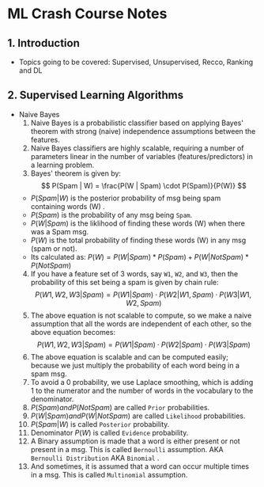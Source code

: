 # ML Crash Course Notes

## 1. Introduction
- Topics going to be covered: Supervised, Unsupervised, Recco, Ranking and DL

## 2. Supervised Learning Algorithms
- Naive Bayes
    1. Naive Bayes is a probabilistic classifier based on applying Bayes' theorem with strong (naive) independence assumptions between the features.
    2. Naive Bayes classifiers are highly scalable, requiring a number of parameters linear in the number of variables (features/predictors) in a learning problem.
    3. Bayes' theorem is given by:
    $$
    P(Spam | W) = \frac{P(W | Spam) \cdot P(Spam)}{P(W)}
    $$
    - $P(Spam | W)$ is the posterior probability of msg being spam containing words (W) .
    - $P(Spam)$ is the probability of any msg being `Spam`.
    - $P(W | Spam)$ is the liklihood of finding these words (W) when there was a Spam msg.
    - $P(W)$ is the total probability of finding these words (W) in any msg (spam or not).
    - Its calculated as: $P(W) = P(W | Spam) * P(Spam) + P(W | Not Spam) * P(Not Spam)$
    4. If you have a feature set of 3 words, say `W1`, `W2`, and `W3`, then the probability of this set being a spam is given by chain rule:
    $$ 
    P(W1, W2, W3 | Spam) = P(W1 | Spam) \cdot P(W2 | W1, Spam) \cdot P(W3 | W1, W2, Spam)
    $$
    5. The above equation is not scalable to compute, so we make a naive assumption that all the words are independent of each other, so the above equation becomes:
    $$
    P(W1, W2, W3 | Spam) = P(W1 | Spam) \cdot P(W2 | Spam) \cdot P(W3 | Spam)
    $$
    6. The above equation is scalable and can be computed easily; because we just multiply the probability of each word being in a spam msg.
    7. To avoid a 0 probability, we use Laplace smoothing, which is adding 1 to the numerator and the number of words in the vocabulary to the denominator. 
    8. $P(Spam) and P(Not Spam)$ are called `Prior` probabilities.
    9. $P(W | Spam) and P(W | Not Spam)$ are called `Likelihood` probabilities.
    10. $P(Spam | W)$ is called `Posterior` probability.
    11. Denominator $P(W)$ is called `Evidence` probability.
    12. A Binary assumption is made that a word is either present or not present in a msg. This is called `Bernoulli` assumption. AKA `Bernoulli Distribution` AKA `Binomial` .
    13. And sometimes, it is assumed that a word can occur multiple times in a msg. This is called `Multinomial` assumption.


